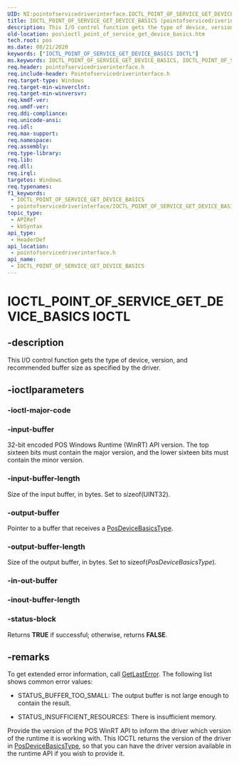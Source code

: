 ```yaml
---
UID: NI:pointofservicedriverinterface.IOCTL_POINT_OF_SERVICE_GET_DEVICE_BASICS
title: IOCTL_POINT_OF_SERVICE_GET_DEVICE_BASICS (pointofservicedriverinterface.h)
description: This I/O control function gets the type of device, version, and recommended buffer size as specified by the driver.
old-location: pos\ioctl_point_of_service_get_device_basics.htm
tech.root: pos
ms.date: 08/21/2020
keywords: ["IOCTL_POINT_OF_SERVICE_GET_DEVICE_BASICS IOCTL"]
ms.keywords: IOCTL_POINT_OF_SERVICE_GET_DEVICE_BASICS, IOCTL_POINT_OF_SERVICE_GET_DEVICE_BASICS control, IOCTL_POINT_OF_SERVICE_GET_DEVICE_BASICS control code, pointofservicedriverinterface/IOCTL_POINT_OF_SERVICE_GET_DEVICE_BASICS, pos.ioctl_point_of_service_get_device_basics
req.header: pointofservicedriverinterface.h
req.include-header: Pointofservicedriverinterface.h
req.target-type: Windows
req.target-min-winverclnt: 
req.target-min-winversvr: 
req.kmdf-ver: 
req.umdf-ver: 
req.ddi-compliance: 
req.unicode-ansi: 
req.idl: 
req.max-support: 
req.namespace: 
req.assembly: 
req.type-library: 
req.lib: 
req.dll: 
req.irql: 
targetos: Windows
req.typenames: 
f1_keywords:
 - IOCTL_POINT_OF_SERVICE_GET_DEVICE_BASICS
 - pointofservicedriverinterface/IOCTL_POINT_OF_SERVICE_GET_DEVICE_BASICS
topic_type:
 - APIRef
 - kbSyntax
api_type:
 - HeaderDef
api_location:
 - pointofservicedriverinterface.h
api_name:
 - IOCTL_POINT_OF_SERVICE_GET_DEVICE_BASICS
---
```


# IOCTL_POINT_OF_SERVICE_GET_DEVICE_BASICS IOCTL


## -description

This I/O control function gets the type of device, version, and recommended buffer size as specified by the driver.

## -ioctlparameters

### -ioctl-major-code

### -input-buffer

32-bit encoded POS Windows Runtime (WinRT) API version. The top sixteen bits must contain the major version, and the lower sixteen bits must contain the minor version.

### -input-buffer-length

Size of the input buffer, in bytes. Set to sizeof(UINT32).

### -output-buffer

Pointer to a buffer that receives a [PosDeviceBasicsType](./ns-pointofservicedriverinterface-_posdevicebasicstype.md).

### -output-buffer-length

Size of the output buffer, in bytes. Set to sizeof(*PosDeviceBasicsType*).

### -in-out-buffer

### -inout-buffer-length

### -status-block

Returns **TRUE** if successful; otherwise, returns **FALSE**.

## -remarks

To get extended error information, call [GetLastError](/windows/win32/api/errhandlingapi/nf-errhandlingapi-getlasterror). The following list shows common error values:

- STATUS_BUFFER_TOO_SMALL: The output buffer is not large enough to contain the result.

- STATUS_INSUFFICIENT_RESOURCES: There is insufficient memory.

Provide the version of the POS WinRT API to inform the driver which version of the runtime it is working with. This IOCTL returns the version of the driver in [PosDeviceBasicsType](./ns-pointofservicedriverinterface-_posdevicebasicstype.md), so that you can have the driver version available in the runtime API if you wish to provide it.
